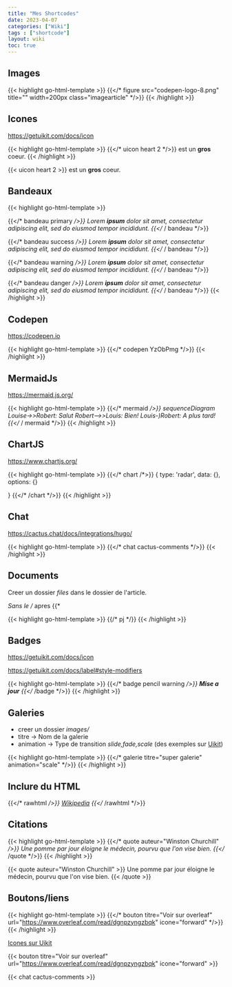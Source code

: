 ```yaml
---
title: "Mes Shortcodes"
date: 2023-04-07
categories: ["Wiki"]
tags : ["shortcode"]
layout: wiki
toc: true
---
```

## Images

{{< highlight go-html-template >}}
{{</* figure src="codepen-logo-8.png" title="" width=200px class="imagearticle" */>}}
{{< /highlight >}}


## Icones

https://getuikit.com/docs/icon

{{< highlight go-html-template >}}
{{</* uicon heart 2 */>}} est un **gros** coeur.
{{< /highlight >}}

{{< uicon heart 2 >}} est un **gros** coeur.

## Bandeaux

{{< highlight go-html-template >}}

{{</* bandeau primary */>}} Lorem **ipsum** dolor sit amet, *consectetur* adipiscing elit, sed do eiusmod tempor incididunt. {{</* / bandeau */>}} 

{{</* bandeau success */>}} Lorem **ipsum** dolor sit amet, *consectetur* adipiscing elit, sed do eiusmod tempor incididunt. {{</* / bandeau */>}} 

{{</* bandeau warning */>}} Lorem **ipsum** dolor sit amet, *consectetur* adipiscing elit, sed do eiusmod tempor incididunt. {{</* / bandeau */>}} 

{{</* bandeau danger */>}} Lorem **ipsum** dolor sit amet, *consectetur* adipiscing elit, sed do eiusmod tempor incididunt. {{</* / bandeau */>}} 
{{< /highlight >}}

## Codepen
https://codepen.io

{{< highlight go-html-template >}}
{{</* codepen YzObPmg */>}}
{{< /highlight >}}


## MermaidJs
https://mermaid.js.org/

{{< highlight go-html-template >}}
{{</* mermaid */>}}
sequenceDiagram
    Louise->>Robert: Salut
    Robert-->>Louis: Bien!
    Louis-)Robert: A plus tard!
{{</* / mermaid */>}}
{{< /highlight >}}

## ChartJS
https://www.chartjs.org/

{{< highlight go-html-template >}}
{{</* chart /*>}}
{
  type: 'radar',
  data: {},
  options: {}

}
{{</* /chart */>}}
{{< /highlight >}}

## Chat
https://cactus.chat/docs/integrations/hugo/

{{< highlight go-html-template >}}
{{</* chat cactus-comments */>}}
{{< /highlight >}}

## Documents
Creer un dossier *files* dans le dossier de l'article. 

*Sans le /* apres {{*

{{< highlight go-html-template >}}
{{/* pj */}}
{{< /highlight >}}

## Badges
https://getuikit.com/docs/icon

https://getuikit.com/docs/label#style-modifiers

{{< highlight go-html-template >}}
{{</* badge pencil warning */>}}
**Mise a jour**
{{</* /badge */>}}
{{< /highlight >}}

## Galeries
- creer un dossier *images/*
- titre -> Nom de la galerie
- animation -> Type de transition *slide,fade,scale* (des exemples sur [Uikit](https://getuikit.com/docs/lightbox#animations))

{{< highlight go-html-template >}}
{{</* galerie titre="super galerie" animation="scale" */>}}
{{< /highlight >}}

## Inclure du HTML

{{</* rawhtml */>}}
<a href="https://fr.wikipedia.org/" target="_blank">Wikipedia</a>
{{</* /rawhtml */>}}


## Citations

{{< highlight go-html-template >}}
{{</* quote auteur="Winston Churchill" */>}}
Une pomme par jour éloigne le médecin, pourvu que l'on vise bien.
{{</* /quote */>}}
{{< /highlight >}}

{{< quote auteur="Winston Churchill" >}}
Une pomme par jour éloigne le médecin, pourvu que l'on vise bien.
{{< /quote >}}

## Boutons/liens

{{< highlight go-html-template >}}
{{</* bouton titre="Voir sur overleaf" url="https://www.overleaf.com/read/dgnpzyngzbqk" icone="forward" */>}}
{{< /highlight >}}

[Icones sur Uikit](https://getuikit.com/docs/icon)

{{< bouton titre="Voir sur overleaf" url="https://www.overleaf.com/read/dgnpzyngzbqk" icone="forward" >}}

{{< chat cactus-comments >}}

